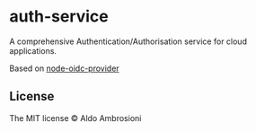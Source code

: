 auth-service
=

A comprehensive Authentication/Authorisation service for cloud applications.

Based on [node-oidc-provider](https://github.com/panva/node-oidc-provider)

License
-
The MIT license © Aldo Ambrosioni